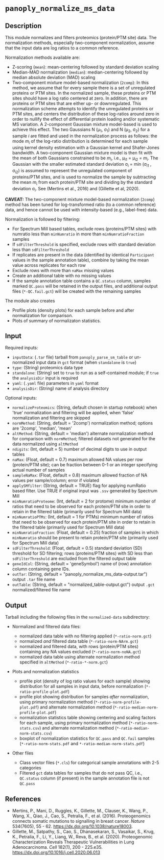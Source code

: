 # ```panoply_normalize_ms_data```

## Description

This module normalizes and filters proteomics (protein/PTM site) data. The normalization methods, especially two-component normalization, assume that the input data are log ratios to a common reference. 

Normalization methods available are:

* Z-scoring (`mean`): mean-centering followed by standard deviation scaling
* Median-MAD normalization (`median`): median-centering followed by median absolute deviation (MAD) scaling
* Two-component mixture model-based normalization (`2comp`): In this method, we assume that for every sample there is a set of unregulated proteins or PTM sites. In the normalized sample, these proteins or PTM sites should have a log ratio centered at zero. In addition, there are proteins or PTM sites that are either up- or downregulated. This normalization scheme attempts to identify the unregulated proteins or PTM sites, and centers the distribution of these log-ratios around zero in order to nullify the effect of differential protein loading and/or systematic MS variation. A 2-component Gaussian mixture model-based is used to achieve this effect. The two Gaussians N (&mu;<sub>1</sub>, &sigma;<sub>1</sub>) and N (&mu;<sub>2</sub>, &sigma;<sub>2</sub>) for a sample *i* are fitted and used in the normalization process as follows: the mode *m*<sub>i</sub> of the log-ratio distribution is determined for each sample using kernel density estimation with a Gaussian kernel and Shafer-Jones bandwidth. A two-component Gaussian mixture model is then fit with the mean of both Gaussians constrained to be *m*<sub>i</sub>, i.e., &mu;<sub>i1</sub> = &mu;<sub>i2</sub> = *m*<sub>i</sub>. The Gaussian with the smaller estimated standard deviation &sigma;<sub>i</sub> = min (&sigma;<sub>i1</sub> , &sigma;<sub>i2</sub>) is assumed to represent the unregulated component of proteins/PTM sites, and is used to normalize the sample by subtracting the mean *m*<sub>i</sub> from each protein/PTM site and dividing by the standard deviation &sigma;<sub>i</sub>. See (Mertins et al., 2016) and (Gillette et al, 2020).

**CAVEAT:** The two-component mixture model-based normalization (`2comp`) method has been tuned for log-transformed ratio (to a common reference) data, and hence cannot be used with intensity-based (e.g., label-free) data.

Normalization is followed by filtering:

* For Spectrum Mill based tables, exclude rows (proteins/PTM sites) with numratio less than `minNumratio` in more than `minNumratioFraction` samples
* If `sdFilterThreshold` is specified, exclude rows with standard deviation less than `sdFilterThreshold`
* If replicates are present in the data (identified by identical `Participant` values in the sample annotation table), combine by taking the mean value across replicates for each row
* Exclude rows with more than `naMax` missing values
* Create an additional table with no missing values
* If the sample annotation table contains a `QC.status` column, samples marked `QC.pass` will be retained in the output files, and additional output files (`*-QC.fail.gct`) will be created with the remaining samples

The module also creates

* Profile plots (density plots) for each sample before and after normalization for comparison.
* Plots of summary of normalizaton statistics.


## Input

Required inputs:

* ```inputData```: (`.tar` file) tarball from ```panoply_parse_sm_table``` or un-normalized input data in `gct` format (when `standalone` is `true`)
* ```type```: (String) proteomics data type
* ```standalone```: (String) set to ```true``` to run as a self-contained module; if ```true``` the ```analysisDir``` input is required
* ```yaml```: (`.yaml` file) parameters in `yaml` format
* ```analysisDir```: (String) name of analysis directory

Optional inputs:

* ```normalizeProteomics```: (String, default chosen in startup notebook) when 'true' normalization and filtering will be applied, when 'false' normalization and filtering are skipped
* ```normMethod```: (String, default = '2comp') normalization method; options are '2comp', 'median', 'mean'
* ```altMethod```: (String, default = 'median') alternate normalization method for comparison with `normMethod`; filtered datasets not generated for the data normalized using `altMethod`
* ```ndigits```: (Int, default = 5) number of decimal digits to use in output tables
* ```naMax```: (Float, default = 0.7) maximum allowed NA values per row (protein/PTM site); can be fraction between 0-1 or an integer specifying actual number of samples
* ```sampleNaMax```: (Float, default = 0.8) maximum allowed fraction of NA values per sample/column; error if violated
* ```applySMfilter```: (String, default = TRUE) flag for applying numRatio based filter. Use TRUE if original input was `.ssv` generated by Spectrum Mill 
* ```minNumratioProteome```: (Int, default = 2 for protome) minimum number of ratios that need to be observed for each protein/PTM site in order to retain in the filtered table (primarily used for Spectrum Mill data)
* ```minNumratioPTMs```: (Int, default = 1 for PTMs) minimum number of ratios that need to be observed for each protein/PTM site in order to retain in the filtered table (primarily used for Spectrum Mill data)
* ```minNumratioFraction```: (Float, default = 0.25) fraction of samples in which `minNumratio` should be present to retain protein/PTM site (primarily used for Spectrum Mill data)
* ```sdFilterThreshold```: (Float, default = 0.5) standard deviation (SD) threshold for SD filtering; rows (proteins/PTM sites) with SD less than `sdFilterThreshold` are excluded from the filtered output table
* ```geneIdCol```: (String, default = 'geneSymbol') name of (row) annotation column containing gene IDs.
* ```outTar```: (String, default = "panoply_normalize_ms_data-output.tar") output `.tar` file name
* ```outTable```: (String, default = "normalized_table-output.gct") output `.gct` normalized/filtered file name

## Output

Tarball including the following files in the `normalized-data` subdirectory: 

* Normalized and filtered data files:
	* normalized data table with no filtering applied (`*-ratio-norm.gct`)
	* normalized *and* filtered data table (`*-ratio-norm-NArm.gct`)
	* normalized and filtered data, with rows (protein/PTM sites) containing any NA values excluded (`*-ratio-norm-noNA.gct`)
	* normalized data table using alternate normalization method specified in `altMethod` (`*-ratio-*-norm.gct`)

* Plots and normalization statistics
	* profile plot (density of log ratio values for each sample) showing distribution for all samples in input data, before normalization (`*-ratio-profile-plot.pdf`)
	* profile plot showing distribution for samples *after* normalization, using primary normalization method (`*-ratio-norm-profile-plot.pdf`) and alternate normalization method (`*-ratio-median-norm-profile-plot.pdf`)
	* normalization statistics table showing centering and scaling factors for each sample, using primary normalization method (`*-ratio-norm-stats.csv`) and alternate normalization method (`*-ratio-median-norm-stats.csv`)
	* boxplot of normalization statistics for `QC.pass` and `QC.fail` samples (`*-ratio-norm-stats.pdf` and `*-ratio-median-norm-stats.pdf`)
	
* Other files
	* Class vector files (`*.cls`) for categorical sample annotations with 2-5 categories
	* Filtered `gct` data tables for samples that do not pass QC, i.e., `QC.status` column (if present) in the sample annotation file is not `QC.pass`

	
## References

* Mertins, P., Mani, D., Ruggles, K., Gillette, M., Clauser, K., Wang, P., Wang, X., Qiao, J., Cao, S., Petralia, F., et al. (2016). Proteogenomics connects somatic mutations to signalling in breast cancer. *Nature*  534(7605), 55 - 62. https://dx.doi.org/10.1038/nature18003.
* Gillette, M., Satpathy, S., Cao, S., Dhanasekaran, S., Vasaikar, S., Krug, K., Petralia, F., Li, Y., Liang, W., Reva, B., et al. (2020). Proteogenomic Characterization Reveals Therapeutic Vulnerabilities in Lung Adenocarcinoma. *Cell*  182(1), 200 - 225.e35. https://dx.doi.org/10.1016/j.cell.2020.06.013
